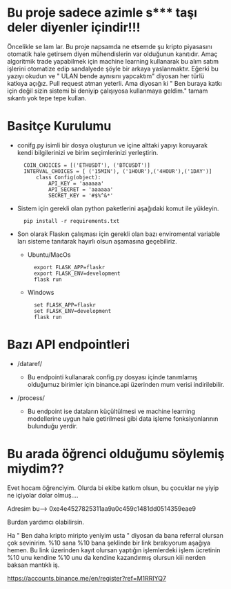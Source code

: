 # Bu proje sadece azimle s*** taşı deler diyenler içindir!!!
  Öncelikle se lam lar. Bu proje napsamda ne etsemde şu kripto piyasasını otomatik hale getirsem diyen mühendislerin var olduğunun kanıtıdır. Amaç algoritmik trade yapabilmek için machine learning kullanarak bu alım satım işlerini otomatize edip sandalyede şöyle bir arkaya yaslanmaktır. Eğerki bu yazıyı okudun ve " ULAN bende aynısını yapcaktım" diyosan her türlü katkıya açığız. Pull request atman yeterli. Ama diyosan ki " Ben buraya katkı için değil sizin sistemi bi deniyip çalışıyosa kullanmaya geldim."  tamam sıkantı yok tepe tepe kullan. 
# Basitçe Kurulumu
- conifg.py isimli bir dosya oluşturun ve içine alttaki yapıyı koruyarak kendi bilgilerinizi ve birim seçimlerinizi yerleştirin.
    
        COIN_CHOICES = [('ETHUSDT'), ('BTCUSDT')]
        INTERVAL_CHOICES = [ ('15MIN'), ('1HOUR'),('4HOUR'),('1DAY')]
            class Config(object):
                API_KEY = 'aaaaaa'
                API_SECRET = 'aaaaaa'
                SECRET_KEY = '#$%^&*'

- Sistem için gerekli olan python paketlerini aşağıdaki komut ile yükleyin.

		pip install -r requirements.txt

- Son olarak Flaskın çalışması için gerekli olan bazı enviromental variable ları sisteme tanıtarak hayırlı olsun aşamasına geçebiliriz.
	- Ubuntu/MacOs
	
			export FLASK_APP=flaskr
			export FLASK_ENV=development
			flask run
	- Windows
	
			set FLASK_APP=flaskr
			set FLASK_ENV=development
			flask run

# Bazı API endpointleri
- /dataref/
	- Bu endpointi kullanarak config.py dosyası içinde tanımlamış olduğumuz birimler için binance.api üzerinden mum verisi indirilebilir.
   
- /process/
   	- Bu endpoint ise dataların küçültülmesi ve machine learning modellerine uygun hale getirilmesi gibi data işleme fonksiyonlarının bulunduğu yerdir.
   	
# Bu arada öğrenci olduğumu söylemiş miydim??
 Evet hocam öğrenciyim. Olurda bi ekibe katkım olsun, bu çocuklar ne yiyip ne içiyolar dolar olmuş.... 
 
 Adresim bu--> 0xe4e4527825311aa9a0c459c1481dd0514359eae9
 
 Burdan yardımcı olabilirsin. 
 
 Ha " Ben daha kripto miripto yeniyim usta " diyosan da bana referral olursan çok sevinirim. %10 sana %10 bana şeklinde bir link bırakıyorum aşağıya hemen. Bu link üzerinden kayıt olursan yaptığın işlemlerdeki işlem ücretinin %10 unu kendine %10 unu da kendine kazandırmış olursun kiii nerden baksan mantıklı iş.
 
 https://accounts.binance.me/en/register?ref=M1RRIYQ7
 
 
